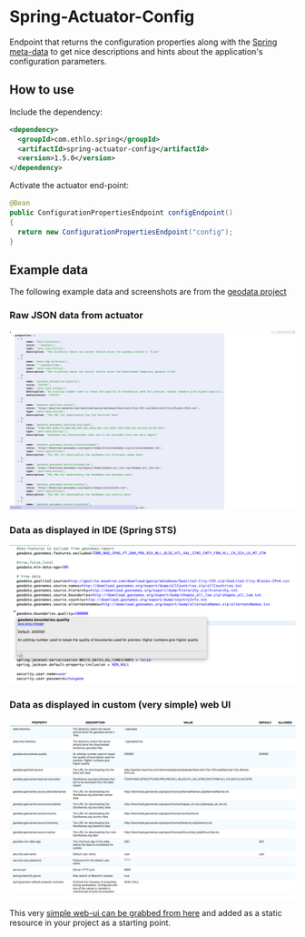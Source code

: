 Spring-Actuator-Config
======================

Endpoint that returns the configuration properties along with the [Spring meta-data](https://docs.spring.io/spring-boot/docs/current/reference/html/configuration-metadata.html) to get nice descriptions and hints about the application's configuration parameters.

## How to use

Include the dependency:

```xml
<dependency>
  <groupId>com.ethlo.spring</groupId>
  <artifactId>spring-actuator-config</artifactId>
  <version>1.5.0</version>
</dependency>
```

Activate the actuator end-point:

```java
@Bean
public ConfigurationPropertiesEndpoint configEndpoint()
{
  return new ConfigurationPropertiesEndpoint("config");
}
```
## Example data
The following example data and screenshots are from the [geodata project](https://github.com/ethlo/geodata)

### Raw JSON data from actuator
![Raw JSON data from actuator](doc/actuator_json.png)

### Data as displayed in IDE (Spring STS)
![Raw JSON data from actuator](doc/eclipse_sts.png)

### Data as displayed in custom (very simple) web UI
![Raw JSON data from actuator](doc/web-ui.png)

This very [simple web-ui can be grabbed from here](doc/sample/config.html) and added as a static resource in your project as a starting point.
